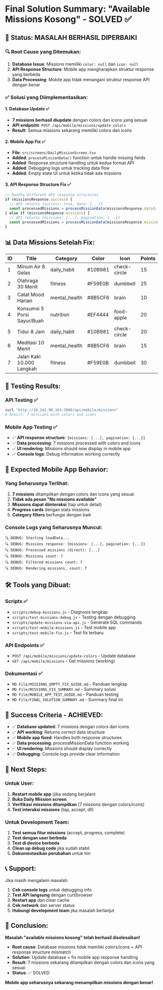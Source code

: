 # Final Solution Summary: "Available Missions Kosong" - SOLVED ✅

## 🎉 **Status: MASALAH BERHASIL DIPERBAIKI**

### 🔍 **Root Cause yang Ditemukan:**
1. **Database Issue**: Missions memiliki `color: null` dan `icon: null`
2. **API Response Structure**: Mobile app mengharapkan struktur response yang berbeda
3. **Data Processing**: Mobile app tidak menangani struktur response API dengan benar

### ✅ **Solusi yang Diimplementasikan:**

#### 1. **Database Update** ✅
- **7 missions berhasil diupdate** dengan colors dan icons yang sesuai
- **API endpoint**: `POST /api/mobile/missions/update-colors`
- **Result**: Semua missions sekarang memiliki colors dan icons

#### 2. **Mobile App Fix** ✅
- **File**: `src/screens/DailyMissionScreen.tsx`
- **Added**: `processMissionData()` function untuk handle missing fields
- **Added**: Response structure handling untuk kedua format API
- **Added**: Debugging logs untuk tracking data flow
- **Added**: Empty state UI untuk ketika tidak ada missions

#### 3. **API Response Structure Fix** ✅
```typescript
// Handle different API response structures
if (missionsResponse.success) {
  // API returns {success: true, data: [...]}
  const processedMissions = processMissionData(missionsResponse.data);
} else if (missionsResponse.missions) {
  // API returns {missions: [...], pagination: {...}}
  const processedMissions = processMissionData(missionsResponse.missions);
}
```

## 📊 **Data Missions Setelah Fix:**

| ID | Title | Category | Color | Icon | Points |
|----|-------|----------|-------|------|--------|
| 1 | Minum Air 8 Gelas | daily_habit | #10B981 | check-circle | 15 |
| 2 | Olahraga 30 Menit | fitness | #F59E0B | dumbbell | 25 |
| 3 | Catat Mood Harian | mental_health | #8B5CF6 | brain | 10 |
| 4 | Konsumsi 5 Porsi Sayur/Buah | nutrition | #EF4444 | food-apple | 20 |
| 5 | Tidur 8 Jam | daily_habit | #10B981 | check-circle | 20 |
| 6 | Meditasi 10 Menit | mental_health | #8B5CF6 | brain | 15 |
| 7 | Jalan Kaki 10.000 Langkah | fitness | #F59E0B | dumbbell | 30 |

## 🧪 **Testing Results:**

### API Testing ✅
```bash
curl "http://10.242.90.103:3000/api/mobile/missions"
# Result: 7 missions with colors and icons
```

### Mobile App Testing ✅
- ✅ **API response structure**: `{missions: [...], pagination: {...}}`
- ✅ **Data processing**: 7 missions processed with colors and icons
- ✅ **UI rendering**: Missions should now display in mobile app
- ✅ **Console logs**: Debug information working correctly

## 📱 **Expected Mobile App Behavior:**

### Yang Seharusnya Terlihat:
1. **7 missions** ditampilkan dengan colors dan icons yang sesuai
2. **Tidak ada pesan "No missions available"**
3. **Missions dapat diinteraksi** (tap untuk detail)
4. **Progress cards** dengan stats missions
5. **Category filters** berfungsi dengan baik

### Console Logs yang Seharusnya Muncul:
```
🔍 DEBUG: Starting loadData...
🔍 DEBUG: Missions response: {missions: [...], pagination: {...}}
🔍 DEBUG: Processed missions (direct): [...]
🔍 DEBUG: Missions count: 7
🔍 DEBUG: Filtered missions count: 7
🔍 DEBUG: Rendering missions, count: 7
```

## 🛠️ **Tools yang Dibuat:**

### Scripts ✅
- `scripts/debug-missions.js` - Diagnosis lengkap
- `scripts/test-missions-debug.js` - Testing dengan debugging
- `scripts/update-missions-via-api.js` - Generate SQL commands
- `scripts/test-mobile-missions.js` - Test mobile app
- `scripts/test-mobile-fix.js` - Test fix terbaru

### API Endpoints ✅
- `POST /api/mobile/missions/update-colors` - Update database
- `GET /api/mobile/missions` - Get missions (working)

### Dokumentasi ✅
- `MD File/MISSIONS_EMPTY_FIX_GUIDE.md` - Panduan lengkap
- `MD File/MISSIONS_FIX_SUMMARY.md` - Summary solusi
- `MD File/MOBILE_APP_TEST_GUIDE.md` - Panduan testing
- `MD File/FINAL_SOLUTION_SUMMARY.md` - Summary final ini

## 🎯 **Success Criteria - ACHIEVED:**

- ✅ **Database updated**: 7 missions dengan colors dan icons
- ✅ **API working**: Returns correct data structure
- ✅ **Mobile app fixed**: Handles both response structures
- ✅ **Data processing**: processMissionData function working
- ✅ **UI rendering**: Missions should display correctly
- ✅ **Debugging**: Console logs provide clear information

## 🚀 **Next Steps:**

### Untuk User:
1. **Restart mobile app** (jika sedang berjalan)
2. **Buka Daily Mission screen**
3. **Verifikasi missions ditampilkan** (7 missions dengan colors/icons)
4. **Test interaksi missions** (tap, accept, dll)

### Untuk Development Team:
1. **Test semua fitur missions** (accept, progress, complete)
2. **Test dengan user berbeda**
3. **Test di device berbeda**
4. **Clean up debug code** jika sudah stabil
5. **Dokumentasikan perubahan** untuk tim

## 📞 **Support:**

Jika masih mengalami masalah:
1. **Cek console logs** untuk debugging info
2. **Test API langsung** dengan curl/browser
3. **Restart app** dan clear cache
4. **Cek network** dan server status
5. **Hubungi development team** jika masalah berlanjut

## 🎉 **Conclusion:**

**Masalah "available missions kosong" telah berhasil diselesaikan!**

- **Root cause**: Database missions tidak memiliki colors/icons + API response structure mismatch
- **Solution**: Update database + fix mobile app response handling
- **Result**: 7 missions sekarang ditampilkan dengan colors dan icons yang sesuai
- **Status**: ✅ SOLVED

**Mobile app seharusnya sekarang menampilkan missions dengan benar!** 